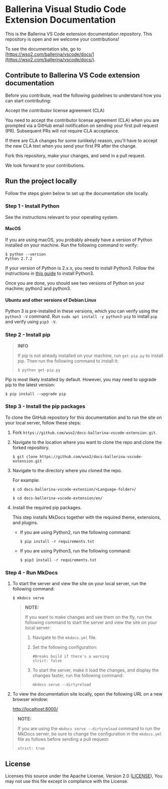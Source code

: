 # Ballerina Visual Studio Code Extension Documentation

This is the Ballerina VS Code extension documentation repository. This repository is open and we welcome your contributions!

To see the documentation site, go to [https://wso2.com/ballerina/vscode/docs/](https://wso2.com/ballerina/vscode/docs/).

## Contribute to Ballerina VS Code extension documentation

Before you contribute, read the following guidelines to understand how you can start contributing:

Accept the contributor license agreement (CLA)

You need to accept the contributor license agreement (CLA) when you are prompted via a GitHub email notification on sending your first pull request (PR). Subsequent PRs will not require CLA acceptance.

If there are CLA changes for some (unlikely) reason, you'll have to accept the new CLA text when you send your first PR after the change.

Fork this repository, make your changes, and send in a pull request.

We look forward to your contributions.

## Run the project locally

Follow the steps given below to set up the documentation site locally.

### Step 1 - Install Python

See the instructions relevant to your operating system.

#### MacOS
If you are using macOS, you probably already have a version of Python installed on your machine. Run the following command to verify:

```shell
$ python --version
Python 2.7.2
```

If your version of Python is 2.x.x, you need to install Python3. Follow the instructions in [this guide](https://docs.python-guide.org/starting/install3/osx/) to install Python3.

Once you are done, you should see two versions of Python on your machine; python2 and python3.

#### Ubuntu and other versions of Debian Linux

Python 3 is pre-installed in these versions, which you can verify using the `python3 -V` command. Run `sudo apt install -y python3-pip` to install `pip` and verify using `pip3 -V`.

### Step 2 - Install pip
>
> **INFO**
>
> If pip is not already installed on your machine, run `get-pip.py` to install pip. Then run the following command to install it:
> ```shell
> $ python get-pip.py
> ```
>

Pip is most likely installed by default. However, you may need to upgrade pip to the latest version:

```shell
$ pip install --upgrade pip
```

### Step 3 - Install the pip packages

To clone the GitHub repository for this documentation and to run the site on your local server, follow these steps:

1. Fork `https://github.com/wso2/docs-ballerina-vscode-extension.git`.
2. Navigate to the location where you want to clone the repo and clone the forked repository.

    ```shell
    $ git clone https://github.com/wso2/docs-ballerina-vscode-extension.git
    ```

3. Navigate to the directory where you cloned the repo.

    For example:

    ```shell
    $ cd docs-ballerina-vscode-extension/<Language-folder>/
    ```

    ```shell
    $ cd docs-ballerina-vscode-extension/en/
    ```

4. Install the required pip packages.

    This step installs MkDocs together with the required theme, extensions, and plugins.

    - If you are using Python2, run the following command:

      ```shell
      $ pip install -r requirements.txt
      ```

    - If you are using Python3, run the following command:

      ```shell
      $ pip3 install -r requirements.txt
      ```

### Step 4 - Run MkDocs

1. To start the server and view the site on your local server, run the following command:

    ```shell
    $ mkdocs serve
    ```

    > **NOTE:**
    >
    > If you want to make changes and see them on the fly, run the following command to start the server and view the site on your local server:
    > 1. Navigate to the `mkdocs.yml` file.
    > 2. Set the following configuration: 
    >     ```
    >     #Breaks build if there's a warning
    >     strict: false
    >     ```
    > 3. To start the server, make it load the changes, and display the changes faster, run the following command: 
    >
    >    `mkdocs serve --dirtyreload`
  
2. To view the documentation site locally, open the following URL on a new browser window:

    [http://localhost:8000/](http://localhost:8000/)

> **NOTE:**
>
> If you are using the `mkdocs serve --dirtyreload` command to run the MkDocs server, be sure to change the configuration in the `mkdocs.yml` file as follows before sending a pull request:
>
> `strict: true` 

## License

Licenses this source under the Apache License, Version 2.0 ([LICENSE](LICENSE)), You may not use this file except in compliance with the License.
